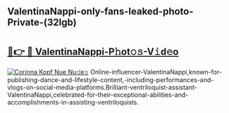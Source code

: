 ## ValentinaNappi-only-fans​-leaked-photo​-Private-(32lgb)


# <h2><a href="https://mediaupload.pro?title=ValentinaNappi&ref=git">🔗👉 🔴 ValentinaNappi-P𝚑ot𝚘𝚜-V𝚒d𝚎o</a></h2>

[![Corinna Kopf Nue Nu𝚍e𝚜](https://i.imgur.com/0qMVB7G.gif)](https://mediaupload.pro?title=ValentinaNappi&ref=git)
Online-influencer-ValentinaNappi,known-for-publishing-dance-and-lifestyle-content,-including-performances-and-vlogs-on-social-media-platforms.Brilliant-ventriloquist-assistant-ValentinaNappi,celebrated-for-their-exceptional-abilities-and-accomplishments-in-assisting-ventriloquists.  